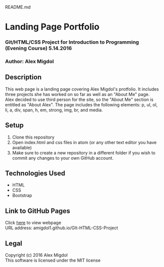 README.md
# Landing Page Portfolio
### Git/HTML/CSS Project for Introduction to Programming (Evening Course) 5.14.2016
### Author: Alex Migdol

## Description
This web page is a landing page covering Alex Migdol's protfolio.  It includes three projects she has worked on so far as well as an "About Me" page.  Alex decided to use third person for the site, so the "About Me" section is entitled as "About Alex".  The page includes the following elements: p, ul, ol, li, a, div, span, h, em, strong, img, br, and media.

## Setup
1. Clone this repository
2. Open index.html and css files in atom (or any other text editor you have available)
3. Make sure to create a new repository in a different folder if you wish to commit any changes to your own GitHub account.

## Technologies Used
* HTML
* CSS
* Bootstrap

## Link to GitHub Pages
Click [here](amigdol1.github.io/GIt-HTML-CSS-Project/) to view webpage <br />
URL address: amigdol1.github.io/GIt-HTML-CSS-Project

## Legal
Copyright (c) 2016 Alex Migdol <br />
This software is licensed under the MIT license



